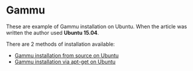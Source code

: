 # Gammu

These are example of Gammu installation on Ubuntu. When the article was written the author used **Ubuntu 15.04**.

There are 2 methods of installation available:

* [Gammu installation from source on Ubuntu](Gammu-installation-from-source-on-Ubuntu.md)
* [Gammu installation via apt-get on Ubuntu](Gammu-installation-via-apt-get-on-Ubuntu.md)
